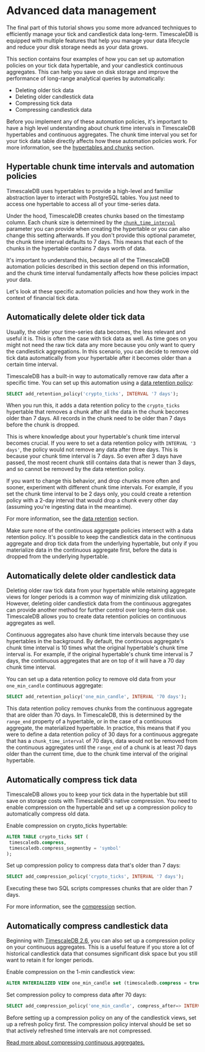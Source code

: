 # Advanced data management
The final part of this tutorial shows you some more advanced techniques
to efficiently manage your tick and candlestick data long-term. TimescaleDB
is equipped with multiple features that help you manage your data lifecycle
and reduce your disk storage needs as your data grows.

This section contains four examples of how you can set up automation policies on your
tick data hypertable, and your candlestick continuous aggregates. This can help you 
save on disk storage and improve the performance of long-range analytical queries by
automatically:
* Deleting older tick data
* Deleting older candlestick data
* Compressing tick data
* Compressing candlestick data

Before you implement any of these automation policies, it's important to have
a high level understanding about chunk time intervals in TimescaleDB
hypertables and continuous aggregates. The chunk time interval you set
for your tick data table directly affects how these automation policies
work. For more information, see the 
[hypertables and chunks][chunks] section.

## Hypertable chunk time intervals and automation policies
TimescaleDB uses hypertables to provide a high-level and familiar abstraction
layer to interact with PostgreSQL tables. You just need to access one
hypertable to access all of your time-series data.

Under the hood, TimescaleDB creates chunks based on the timestamp column.
Each chunk size is determined by the [`chunk_time_interval`][interval]
parameter you can provide when creating the hypertable or you can also change
this setting afterwards. If you don't provide this optional parameter, the
chunk time interval defaults to 7 days. This means that each of the
chunks in the hypertable contains 7 days worth of data.

It's important to understand this, because all of the TimescaleDB automation 
policies described in this section depend on this information, and the chunk 
time interval fundamentally affects how these policies impact your data.

Let's look at these specific automation policies and how they work in the
context of financial tick data.

## Automatically delete older tick data
Usually, the older your time-series data becomes, the less relevant and useful it is.
This is often the case with tick data as well. As time goes on you might not
need the raw tick data any more because you only want to query the candlestick
aggregations. In this scenario, you can decide to remove old tick data
automatically from your hypertable after it becomes older than a certain time
interval.

TimescaleDB has a built-in way to automatically remove raw data after a
specific time. You can set up this automation using a
[data retention policy][retention]:
```sql
SELECT add_retention_policy('crypto_ticks', INTERVAL '7 days');
```

When you run this, it adds a data retention policy to the `crypto_ticks`
hypertable that removes a chunk after all the data in the chunk becomes
older than 7 days. All records in the chunk need to be
older than 7 days before the chunk is dropped. 

This is where knowledge about your hypertable's chunk time interval
becomes crucial. If you were to set a data retention policy with
`INTERVAL '3 days'`, the policy would not remove any data after three days.
This is because your chunk time interval is 7 days. So even after 3
days have passed, the most recent chunk still contains data that is newer than 3
days, and so cannot be removed by the data retention policy.

If you want to change this behavior, and drop chunks more often and
sooner, experiment with different chunk time intervals. For example, if you
set the chunk time interval to be 2 days only, you could create a retention
policy with a 2-day interval that would drop a chunk every other day
(assuming you're ingesting data in the meantime).

For more information, see the [data retention][retention] section.

<highlight type="important">
Make sure none of the continuous aggregate policies intersect with a data
retention policy. It's possible to keep the candlestick data in the continuous
aggregate and drop tick data from the underlying hypertable, but only if you
materialize data in the continuous aggregate first, before the data is dropped
from the underlying hypertable.
</highlight>

## Automatically delete older candlestick data
Deleting older raw tick data from your hypertable while retaining aggregate
views for longer periods is a common way of minimizing disk utilization.
However, deleting older candlestick data from the continuous aggregates can
provide another method for further control over long-term disk use.
TimescaleDB allows you to create data retention policies on continuous
aggregates as well.

<highlight type="note">
Continuous aggregates also have chunk time intervals because they use
hypertables in the background. By default, the continuous aggregate's chunk
time interval is 10 times what the original hypertable's chunk time interval is.
For example, if the original hypertable's chunk time interval is 7 days, the
continuous aggregates that are on top of it will have a 70 day chunk time
interval.
</highlight>

You can set up a data retention policy to remove old data from
your `one_min_candle` continuous aggregate:
```sql
SELECT add_retention_policy('one_min_candle', INTERVAL '70 days');
```

This data retention policy removes chunks from the continuous aggregate
that are older than 70 days. In TimescaleDB, this is determined by the
`range_end` property of a hypertable, or in the case of a continuous 
aggregate, the materialized hypertable. In practice, this means that if 
you were to
define a data retention policy of 30 days for a continuous aggregate that has
a `chunk_time_interval` of 70 days, data would not be removed from the
continuous aggregates until the `range_end` of a chunk is at least 70
days older than the current time, due to the chunk time interval of the
original hypertable.

## Automatically compress tick data
TimescaleDB allows you to keep your tick data in the hypertable
but still save on storage costs with TimescaleDB's native compression.
You need to enable compression on the hypertable and set up a compression
policy to automatically compress old data.

Enable compression on crypto_ticks hypertable:
```sql
ALTER TABLE crypto_ticks SET (
 timescaledb.compress,
 timescaledb.compress_segmentby = 'symbol'
);
```

Set up compression policy to compress data that's older than 7 days:
```sql
SELECT add_compression_policy('crypto_ticks', INTERVAL '7 days');
```

Executing these two SQL scripts compresses chunks that are
older than 7 days.

For more information, see the [compression][compression] section.

## Automatically compress candlestick data
Beginning with [TimescaleDB 2.6][release-blog], you can also set up a
compression policy on your continuous aggregates. This is a useful feature
if you store a lot of historical candlestick data that consumes significant
disk space but you still want to retain it for longer periods.

Enable compression on the 1-min candlestick view:
```sql
ALTER MATERIALIZED VIEW one_min_candle set (timescaledb.compress = true);
```

Set compression policy to compress data after 70 days:
```sql
SELECT add_compression_policy('one_min_candle', compress_after=> INTERVAL '70 days');
```

<highlight type="important">
Before setting up a compression policy on any of the candlestick views,
set up a refresh policy first. The compression policy interval should
be set so that actively refreshed time intervals are not compressed.
</highlight>

[Read more about compressing continuous aggregates.][caggs-compress]

[chunks]: https://docs.timescale.com/timescaledb/latest/overview/core-concepts/hypertables-and-chunks/
[interval]: /hypertable/set_chunk_time_interval/
[retention]: /how-to-guides/data-retention/create-a-retention-policy/
[compression]: /how-to-guides/compression/
[release-blog]: https://www.timescale.com/blog/increase-your-storage-savings-with-timescaledb-2-6-introducing-compression-for-continuous-aggregates/
[caggs-compress]: /how-to-guides/continuous-aggregates/compression-on-continuous-aggregates/